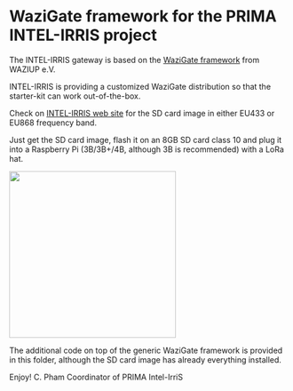 WaziGate framework for the PRIMA INTEL-IRRIS project
====================================================

The INTEL-IRRIS gateway is based on the [WaziGate framework](https://www.waziup.io/documentation/wazigate/) from WAZIUP e.V.

INTEL-IRRIS is providing a customized WaziGate distribution so that the starter-kit can work out-of-the-box.

Check on [INTEL-IRRIS web site](http://intel-irris.eu/results) for the SD card image in either EU433 or EU868 frequency band.

Just get the SD card image, flash it on an 8GB SD card class 10 and plug it into a Raspberry Pi (3B/3B+/4B, although 3B is recommended) with a LoRa hat.

<img src="https://github.com/CongducPham/PRIMA-Intel-IrriS/blob/main/images/wazigate.png" width="300">

The additional code on top of the generic WaziGate framework is provided in this folder, although the SD card image has already everything installed.


Enjoy!
C. Pham
Coordinator of PRIMA Intel-IrriS